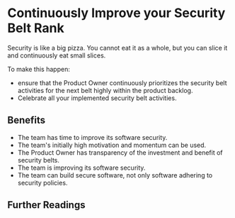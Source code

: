 # Continuously Improve your Security Belt Rank

Security is like a big pizza. You cannot eat it as a whole, but you can slice it and continuously eat small slices.

To make this happen:
- ensure that the Product Owner continuously prioritizes the security belt activities for the next belt highly within the product backlog.
- Celebrate all your implemented security belt activities.

## Benefits

- The team has time to improve its software security.
- The team's initially high motivation and momentum can be used.
- The Product Owner has transparency of the investment and benefit of security belts.
- The team is improving its software security.
- The team can build secure software, not only software adhering to security policies.

## Further Readings
